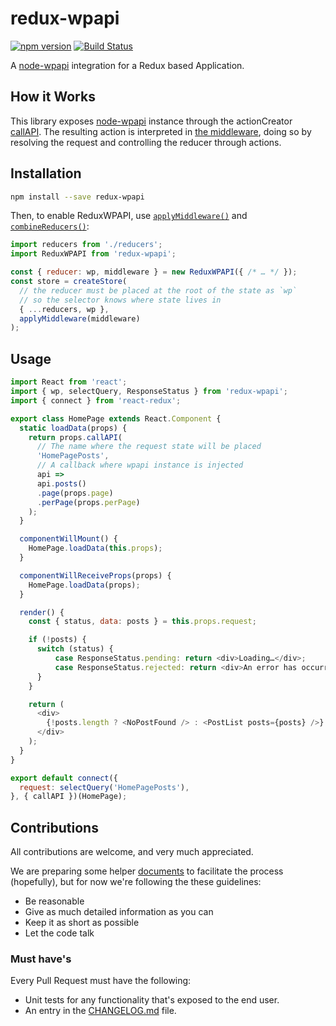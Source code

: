 # redux-wpapi
[![npm version](https://img.shields.io/npm/v/redux.svg?style=flat-square)](https://www.npmjs.com/package/redux-wpapi)
[![Build Status](https://travis-ci.org/log-oscon/redux-wpapi.svg?branch=master)](https://travis-ci.org/log-oscon/redux-wpapi)

A [node-wpapi](https://github.com/WP-API/node-wpapi) integration for a Redux based Application.

## How it Works
This library exposes [node-wpapi](https://github.com/WP-API/node-wpapi)  instance through the actionCreator [callAPI](#/src/actions/callAPI.js). The resulting
action is interpreted in [the middleware](#the-middleware), doing so by resolving the request and controlling the reducer through actions.

## Installation
```sh
npm install --save redux-wpapi
```
Then, to enable ReduxWPAPI, use [`applyMiddleware()`](http://redux.js.org/docs/api/applyMiddleware.html) and [`combineReducers()`](http://redux.js.org/docs/api/combineReducers.html):

```js
import reducers from './reducers';
import ReduxWPAPI from 'redux-wpapi';

const { reducer: wp, middleware } = new ReduxWPAPI({ /* … */ });
const store = createStore(
  // the reducer must be placed at the root of the state as `wp`
  // so the selector knows where state lives in
  { ...reducers, wp },
  applyMiddleware(middleware)
);

```

## Usage
```js
import React from 'react';
import { wp, selectQuery, ResponseStatus } from 'redux-wpapi';
import { connect } from 'react-redux';

export class HomePage extends React.Component {
  static loadData(props) {
    return props.callAPI(
      // The name where the request state will be placed
      'HomePagePosts',
      // A callback where wpapi instance is injected
      api =>
      api.posts()
      .page(props.page)
      .perPage(props.perPage)
    );
  }

  componentWillMount() {
    HomePage.loadData(this.props);
  }

  componentWillReceiveProps(props) {
    HomePage.loadData(props);
  }

  render() {
    const { status, data: posts } = this.props.request;

    if (!posts) {
      switch (status) {
          case ResponseStatus.pending: return <div>Loading…</div>;
          case ResponseStatus.rejected: return <div>An error has occurred</div>;
      }
    }

    return (
      <div>
        {!posts.length ? <NoPostFound /> : <PostList posts={posts} />}
      </div>
    );
  }
}

export default connect({
  request: selectQuery('HomePagePosts'),
}, { callAPI })(HomePage);
```

## Contributions

All contributions are welcome, and very much appreciated.

We are preparing some helper [documents](https://github.com/log-oscon/redux-wpapi/issues/4) to facilitate the process (hopefully), but for now we're following the these guidelines:

* Be reasonable
* Give as much detailed information as you can
* Keep it as short as possible
* Let the code talk

### Must have's

Every Pull Request must have the following:

* Unit tests for any functionality that's exposed to the end user.
* An entry in the [CHANGELOG.md](https://github.com/log-oscon/redux-wpapi/master/CHANGELOG.md) file.
